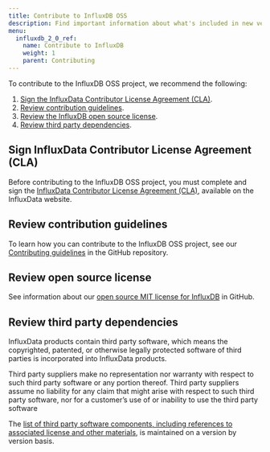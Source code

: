 ```yaml
---
title: Contribute to InfluxDB OSS
description: Find important information about what's included in new versions of InfluxData products.
menu:
  influxdb_2_0_ref:
    name: Contribute to InfluxDB
    weight: 1
    parent: Contributing
---
```


To contribute to the InfluxDB OSS project, we recommend the following:

1. [Sign the InfluxData Contributor License Agreement (CLA)](#sign-influxdata-contributor-license-agreement-cla).
2. [Review contribution guidelines](#review-contribution-guidelines).
3. [Review the InfluxDB open source license](#review-open-source-license).
4. [Review third party dependencies](#review-third-party-dependencies).

## Sign InfluxData Contributor License Agreement (CLA)

Before contributing to the InfluxDB OSS project, you must complete and sign the [InfluxData Contributor License Agreement (CLA)](https://www.influxdata.com/legal/cla/), available on the InfluxData website.

## Review contribution guidelines

To learn how you can contribute to the InfluxDB OSS project, see our [Contributing guidelines](https://github.com/influxdata/influxdb/blob/master/CONTRIBUTING.md) in the GitHub repository.

## Review open source license

See information about our [open source MIT license for InfluxDB](https://github.com/influxdata/influxdb/blob/master/LICENSE) in GitHub.

## Review third party dependencies

InfluxData products contain third party software, which means the copyrighted, patented, or otherwise legally protected software of third parties is incorporated into InfluxData products.

Third party suppliers make no representation nor warranty with respect to such third party software or any portion thereof. Third party suppliers assume no liability for any claim that might arise with respect to such third party software, nor for a customer’s use of or inability to use the third party software

The [list of third party software components, including references to associated license and other materials](h/enterprise_influxdb/v2.0/contributing/third-party/), is maintained on a version by version basis.
